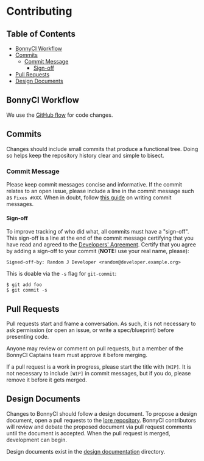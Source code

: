 # Contributing

## Table of Contents
- [BonnyCI Workflow](#bonnyci-workflow)
- [Commits](#commits)
  - [Commit Message](#commit-message)
    - [Sign-off](#sign-off)
- [Pull Requests](#pull-requests)
- [Design Documents](#design-documents)

## BonnyCI Workflow
We use the [GitHub flow](https://guides.github.com/introduction/flow/) for code changes.

## Commits
Changes should include small commits that produce a functional tree. Doing so helps keep the repository history clear and simple to bisect.

### Commit Message
Please keep commit messages concise and informative. If the commit relates to an open issue, please include a line in the commit message such as `Fixes #XXX`. When in doubt, follow [this guide](http://chris.beams.io/posts/git-commit/) on writing commit messages.

#### Sign-off
To improve tracking of who did what, all commits must have a "sign-off". This sign-off is a line at the end of the commit message certifying that you have read and agreed to the [Developers' Agreement](DEVELOPER_AGREEMENT.md). Certify that you agree by adding a sign-off to your commit (**NOTE:** use your real name, please):

```
Signed-off-by: Random J Developer <random@developer.example.org>
```

This is doable via the `-s` flag for `git-commit`:

```shell
$ git add foo
$ git commit -s
```

## Pull Requests
Pull requests start and frame a conversation. As such, it is not necessary to ask permission (or open an issue, or write a spec/blueprint) before presenting code.


Anyone may review or comment on pull requests, but a member of the BonnyCI Captains team must approve it before merging.


If a pull request is a work in progress, please start the title with `[WIP]`. It is not necessary to include `[WIP]` in commit messages, but if you do, please remove it before it gets merged.


## Design Documents
Changes to BonnyCI should follow a design document. To propose a design document, open a pull requests to the [lore repository](https://github.com/BonnyCI/lore). BonnyCI contributors will review and debate the proposed document via pull request comments until the document is accepted. When the pull request is merged, development can begin.


Design documents exist in the [design documentation](designs) directory.
